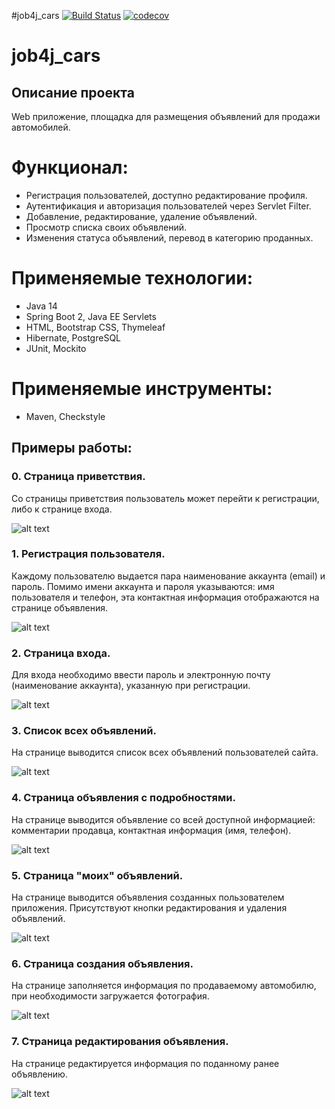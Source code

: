 #job4j_cars
[![Build Status](https://app.travis-ci.com/AMEMELYANOV/job4j_cars.svg?branch=master)](https://app.travis-ci.com/AMEMELYANOV/job4j_cars)
[![codecov](https://codecov.io/gh/AMEMELYANOV/job4j_cars/branch/master/graph/badge.svg?token=wDmLHaxxgl)](https://codecov.io/gh/AMEMELYANOV/job4j_cars)

# job4j_cars

## Описание проекта
Web приложение, площадка для размещения объявлений для продажи автомобилей.
# Функционал:
- Регистрация пользователей, доступно редактирование профиля.
- Аутентификация и авторизация пользователей через Servlet Filter.
- Добавление, редактирование, удаление объявлений.
- Просмотр списка своих объявлений.
- Изменения статуса объявлений, перевод в категорию проданных.
# Применяемые технологии:
* Java 14
* Spring Boot 2,  Java EE Servlets
* HTML, Bootstrap CSS, Thymeleaf
* Hibernate, PostgreSQL
* JUnit, Mockito
# Применяемые инструменты:
* Maven, Checkstyle

## Примеры работы:

### 0. Страница приветствия.
Со страницы приветствия пользователь может перейти к регистрации, либо к странице входа.

![alt text](images/cars_img_1.jpg)

### 1. Регистрация пользователя.
Каждому пользователю выдается пара наименование аккаунта (email) и пароль.
Помимо имени аккаунта и пароля указываются: имя пользователя и телефон, эта контактная
информация отображаются на странице объявления.

![alt text](images/cars_img_2.jpg)

### 2. Страница входа.
Для входа необходимо ввести пароль и электронную почту (наименование аккаунта), указанную при регистрации.

![alt text](images/cars_img_3.jpg)

### 3. Список всех объявлений.
На странице выводится список всех объявлений пользователей сайта.

![alt text](images/cars_img_4.jpg)

### 4. Страница объявления с подробностями.
На странице выводится объявление со всей доступной информацией: комментарии продавца,
контактная информация (имя, телефон).

![alt text](images/cars_img_8.jpg)

### 5. Страница "моих" объявлений.
На странице выводится объявления созданных пользователем приложения.
Присутствуют кнопки редактирования и удаления объявлений.

![alt text](images/cars_img_5.jpg)

### 6. Страница создания объявления.
На странице заполняется информация по продаваемому автомобилю, при 
необходимости загружается фотография.

![alt text](images/cars_img_6.jpg)

### 7. Страница редактирования объявления.
На странице редактируется информация по поданному ранее объявлению.

![alt text](images/cars_img_7.jpg)
